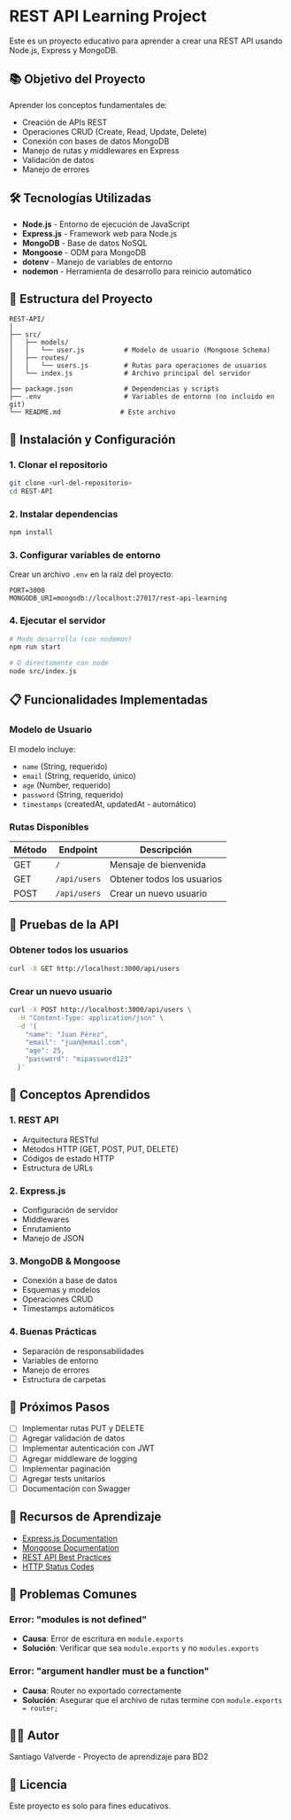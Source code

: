 # REST API Learning Project

Este es un proyecto educativo para aprender a crear una REST API usando Node.js, Express y MongoDB.

## 📚 Objetivo del Proyecto

Aprender los conceptos fundamentales de:
- Creación de APIs REST
- Operaciones CRUD (Create, Read, Update, Delete)
- Conexión con bases de datos MongoDB
- Manejo de rutas y middlewares en Express
- Validación de datos
- Manejo de errores

## 🛠️ Tecnologías Utilizadas

- **Node.js** - Entorno de ejecución de JavaScript
- **Express.js** - Framework web para Node.js
- **MongoDB** - Base de datos NoSQL
- **Mongoose** - ODM para MongoDB
- **dotenv** - Manejo de variables de entorno
- **nodemon** - Herramienta de desarrollo para reinicio automático

## 📁 Estructura del Proyecto

```
REST-API/
│
├── src/
│   ├── models/
│   │   └── user.js          # Modelo de usuario (Mongoose Schema)
│   ├── routes/
│   │   └── users.js         # Rutas para operaciones de usuarios
│   └── index.js             # Archivo principal del servidor
│
├── package.json             # Dependencias y scripts
├── .env                     # Variables de entorno (no incluido en git)
└── README.md               # Este archivo
```

## 🚀 Instalación y Configuración

### 1. Clonar el repositorio
```bash
git clone <url-del-repositorio>
cd REST-API
```

### 2. Instalar dependencias
```bash
npm install
```

### 3. Configurar variables de entorno
Crear un archivo `.env` en la raíz del proyecto:
```env
PORT=3000
MONGODB_URI=mongodb://localhost:27017/rest-api-learning
```

### 4. Ejecutar el servidor
```bash
# Modo desarrollo (con nodemon)
npm run start

# O directamente con node
node src/index.js
```

## 📋 Funcionalidades Implementadas

### Modelo de Usuario
El modelo incluye:
- `name` (String, requerido)
- `email` (String, requerido, único)
- `age` (Number, requerido)
- `password` (String, requerido)
- `timestamps` (createdAt, updatedAt - automático)

### Rutas Disponibles

| Método | Endpoint | Descripción |
|--------|----------|-------------|
| GET    | `/`      | Mensaje de bienvenida |
| GET    | `/api/users` | Obtener todos los usuarios |
| POST   | `/api/users` | Crear un nuevo usuario |

## 🧪 Pruebas de la API

### Obtener todos los usuarios
```bash
curl -X GET http://localhost:3000/api/users
```

### Crear un nuevo usuario
```bash
curl -X POST http://localhost:3000/api/users \
  -H "Content-Type: application/json" \
  -d '{
    "name": "Juan Pérez",
    "email": "juan@email.com",
    "age": 25,
    "password": "mipassword123"
  }'
```

## 📝 Conceptos Aprendidos

### 1. **REST API**
- Arquitectura RESTful
- Métodos HTTP (GET, POST, PUT, DELETE)
- Códigos de estado HTTP
- Estructura de URLs

### 2. **Express.js**
- Configuración de servidor
- Middlewares
- Enrutamiento
- Manejo de JSON

### 3. **MongoDB & Mongoose**
- Conexión a base de datos
- Esquemas y modelos
- Operaciones CRUD
- Timestamps automáticos

### 4. **Buenas Prácticas**
- Separación de responsabilidades
- Variables de entorno
- Manejo de errores
- Estructura de carpetas

## 🔧 Próximos Pasos

- [ ] Implementar rutas PUT y DELETE
- [ ] Agregar validación de datos
- [ ] Implementar autenticación con JWT
- [ ] Agregar middleware de logging
- [ ] Implementar paginación
- [ ] Agregar tests unitarios
- [ ] Documentación con Swagger

## 📖 Recursos de Aprendizaje

- [Express.js Documentation](https://expressjs.com/)
- [Mongoose Documentation](https://mongoosejs.com/)
- [REST API Best Practices](https://restfulapi.net/)
- [HTTP Status Codes](https://httpstatuses.com/)

## 🐛 Problemas Comunes

### Error: "modules is not defined"
- **Causa**: Error de escritura en `module.exports`
- **Solución**: Verificar que sea `module.exports` y no `modules.exports`

### Error: "argument handler must be a function"
- **Causa**: Router no exportado correctamente
- **Solución**: Asegurar que el archivo de rutas termine con `module.exports = router;`

## 👨‍💻 Autor

Santiago Valverde - Proyecto de aprendizaje para BD2

## 📄 Licencia

Este proyecto es solo para fines educativos.